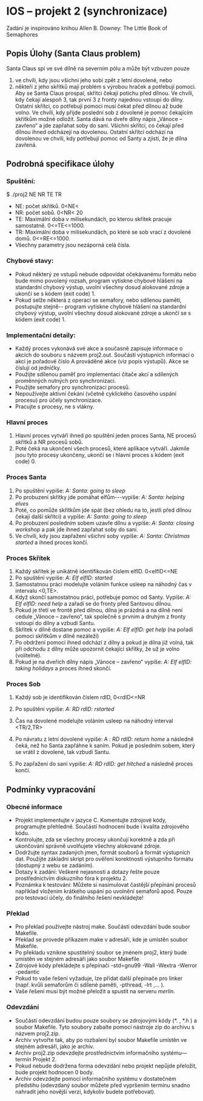 # IOS – projekt 2 (synchronizace)

Zadání je inspirováno knihou Allen B. Downey: The Little Book of Semaphores

## Popis Úlohy (Santa Claus problem)

Santa Claus spí ve své dílně na severním pólu a může být vzbuzen pouze

1. ve chvíli, kdy jsou všichni jeho sobi zpět z letní dovolené, nebo
2. někteří z jeho skřítků mají problém s výrobou hraček a potřebují pomoci.
Aby se Santa Claus prospal, skřítci čekají potichu před dílnou. Ve chvíli, kdy čekají alespoň 3, tak
první 3 z fronty najednou vstoupí do dílny. Ostatní skřítci, co potřebují pomoci musí čekat před dílnou
až bude volno.
Ve chvíli, kdy přijde poslední sob z dovolené je pomoc čekajícím skřítkům možné odložit. Santa dává
na dveře dílny nápis „Vánoce – zavřeno“ a jde zapřahat soby do saní. Všichni skřítci, co čekají před
dílnou ihned odcházejí na dovolenou. Ostatní skřítci odchází na dovolenou ve chvíli, kdy potřebují
pomoc od Santy a zjistí, že je dílna zavřená.

## Podrobná specifikace úlohy

### Spuštění:

$ ./proj2 NE NR TE TR

- NE: počet skřítků. 0<NE<
- NR: počet sobů. 0<NR< 20
- TE: Maximální doba v milisekundách, po kterou skřítek pracuje samostatně. 0<=TE<=1000.
- TR: Maximální doba v milisekundách, po které se sob vrací z dovolené domů. 0<=RE<=1000.
- Všechny parametry jsou nezáporná celá čísla.

### Chybové stavy:

- Pokud některý ze vstupů nebude odpovídat očekávanému formátu nebo bude mimo povolený
    rozsah, program vytiskne chybové hlášení na standardní chybový výstup, uvolní všechny dosud
    alokované zdroje a ukončí se s kódem (exit code) 1.
- Pokud selže některá z operací se semafory, nebo sdílenou pamětí, postupujte stejně-- program
    vytiskne chybové hlášení na standardní chybový výstup, uvolní všechny dosud alokované
    zdroje a ukončí se s kódem (exit code) 1.


### Implementační detaily:

- Každý proces vykonává své akce a současně zapisuje informace o akcích do souboru s názvem
    proj2.out. Součástí výstupních informací o akci je pořadové číslo A prováděné akce (viz popis
    výstupů). Akce se číslují od jedničky.
- Použijte sdílenou paměť pro implementaci čítače akcí a sdílených proměnných nutných pro
    synchronizaci.
- Použijte semafory pro synchronizaci procesů.
- Nepoužívejte aktivní čekání (včetně cyklického časového uspání procesu) pro účely
    synchronizace.
- Pracujte s procesy, ne s vlákny.

### Hlavní proces

1. Hlavní proces vytváří ihned po spuštění jeden proces Santa, NE procesů skřítků a NR procesů
    sobů.
2. Poté čeká na ukončení všech procesů, které aplikace vytváří. Jakmile jsou tyto procesy
    ukončeny, ukončí se i hlavní proces s kódem (exit code) 0.

### Proces Santa

1. Po spuštění vypíše: _A: Santa: going to sleep_
2. Po probuzení skřítky jde pomáhat elfům---vypíše: _A: Santa: helping elves_
3. Poté, co pomůže skřítkům jde spát (bez ohledu na to, jestli před dílnou čekají další skřítci)
    a vypíše: _A: Santa: going to sleep_
4. Po probuzení posledním sobem uzavře dílnu a vypíše: _A: Santa: closing workshop_
    a pak jde ihned zapřahat soby do saní.
5. Ve chvíli, kdy jsou zapřažení všichni soby vypíše: _A: Santa: Christmas started_
    a ihned proces končí.

### Proces Skřítek

1. Každý skřítek je unikátně identifikován číslem elfID. 0<elfID<=NE
2. Po spuštění vypíše: _A: Elf elfID: started_
3. Samostatnou práci modelujte voláním funkce usleep na náhodný čas v intervalu <0,TE>.
4. Když skončí samostatnou práci, potřebuje pomoc od Santy. Vypíše: _A: Elf elfID: need help_
    a zařadí se do fronty před Santovou dílnou.
5. Pokud je třetí ve frontě před dílnou, dílna je prázdná a na dílně není cedule „Vánoce – zavřeno“,
    tak společně s prvním a druhým z fronty vstoupí do dílny a vzbudí Santu.
6. Skřítek v dílně dostane pomoc a vypíše: _A: Elf elfID: get help_ (na pořadí pomoci skřítkům v
    dílně nezáleží)
7. Po obdržení pomoci ihned odchází z dílny a pokud je dílna již volná, tak při odchodu z dílny
    může upozornit čekající skřítky, že už je volno (volitelné).
8. Pokud je na dveřích dílny nápis „Vánoce – zavřeno“ vypíše: _A: Elf elfID: taking holidays_
    a proces ihned skončí.

### Proces Sob

1. Každý sob je identifikován číslem rdID, 0<rdID<=NR


2. Po spuštění vypíše: _A: RD rdID: rstarted_
3. Čas na dovolené modelujte voláním usleep na náhodný interval <TR/2,TR>
4. Po návratu z letní dovolené vypíše: A _: RD rdID: return home_
    a následně čeká, než ho Santa zapřáhne k saním. Pokud je posledním sobem, který se vrátil z
    dovolené, tak vzbudí Santu.
5. Po zapřažení do saní vypíše: _A: RD rdID: get hitched_
    a následně proces končí.

## Podmínky vypracování

### Obecné informace

- Projekt implementujte v jazyce C. Komentujte zdrojové kódy, programujte přehledně. Součástí
    hodnocení bude i kvalita zdrojového kódu.
- Kontrolujte, zda se všechny procesy ukončují korektně a zda při ukončování správně uvolňujete
    všechny alokované zdroje.
- Dodržujte syntax zadaných jmen, formát souborů a formát výstupních dat. Použijte základní
    skript pro ověření korektnosti výstupního formátu (dostupný z webu se zadáním).
- Dotazy k zadání: Veškeré nejasnosti a dotazy řešte pouze prostřednictvím diskuzního fóra k
    projektu 2.
- Poznámka k testování: Můžete si nasimulovat častější přepínání procesů například vložením
    krátkého uspání po uvolnění semaforů apod. Pouze pro testovací účely, do finálního řešení
    nevkládejte!

### Překlad

- Pro překlad používejte nástroj make. Součástí odevzdání bude soubor Makefile.
- Překlad se provede příkazem make v adresáři, kde je umístěn soubor Makefile.
- Po překladu vznikne spustitelný soubor se jménem proj2, který bude umístěn ve stejném
    adresáři jako soubor Makefile
- Zdrojové kódy překládejte s přepínači -std=gnu99 -Wall -Wextra -Werror -pedantic
- Pokud to vaše řešení vyžaduje, lze přidat další přepínače pro linker (např. kvůli semaforům či
    sdílené paměti, -pthread, -lrt ,... ).
- Vaše řešení musí být možné přeložit a spustit na serveru _merlin._

### Odevzdání

- Součástí odevzdání budou pouze soubory se zdrojovými kódy (*. , *.h ) a soubor Makefile.
    Tyto soubory zabalte pomocí nástroje zip do archivu s názvem proj2.zip.
- Archiv vytvořte tak, aby po rozbalení byl soubor Makefile umístěn ve stejném adresáři, jako je
    archiv.
- Archiv proj2.zip odevzdejte prostřednictvím informačního systému—termín Projekt 2.
- Pokud nebude dodržena forma odevzdání nebo projekt nepůjde přeložit, bude projekt hodnocen
    0 body.
- Archiv odevzdejte pomocí informačního systému v dostatečném předstihu (odevzdaný soubor
    můžete před vypršením termínu snadno nahradit jeho novější verzí, kdykoliv budete
    potřebovat).

